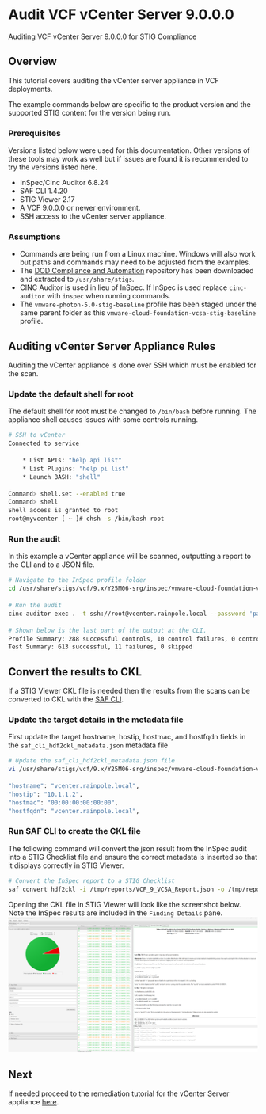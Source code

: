 # Audit VCF vCenter Server 9.0.0.0
Auditing VCF vCenter Server 9.0.0.0 for STIG Compliance

## Overview
This tutorial covers auditing the vCenter server appliance in VCF deployments.  

The example commands below are specific to the product version and the supported STIG content for the version being run.

### Prerequisites
Versions listed below were used for this documentation. Other versions of these tools may work as well but if issues are found it is recommended to try the versions listed here.  

* InSpec/Cinc Auditor 6.8.24
* SAF CLI 1.4.20
* STIG Viewer 2.17
* A VCF 9.0.0.0 or newer environment.
* SSH access to the vCenter server appliance.

### Assumptions
* Commands are being run from a Linux machine. Windows will also work but paths and commands may need to be adjusted from the examples.
* The [DOD Compliance and Automation](https://github.com/vmware/dod-compliance-and-automation) repository has been downloaded and extracted to `/usr/share/stigs`.
* CINC Auditor is used in lieu of InSpec. If InSpec is used replace `cinc-auditor` with `inspec` when running commands.
* The `vmware-photon-5.0-stig-baseline` profile has been staged under the same parent folder as this `vmware-cloud-foundation-vcsa-stig-baseline` profile.

## Auditing vCenter Server Appliance Rules
Auditing the vCenter appliance is done over SSH which must be enabled for the scan.

### Update the default shell for root
The default shell for root must be changed to `/bin/bash` before running. The appliance shell causes issues with some controls running.

```bash
# SSH to vCenter
Connected to service

    * List APIs: "help api list"
    * List Plugins: "help pi list"
    * Launch BASH: "shell"

Command> shell.set --enabled true
Command> shell
Shell access is granted to root
root@myvcenter [ ~ ]# chsh -s /bin/bash root
```

### Run the audit
In this example a vCenter appliance will be scanned, outputting a report to the CLI and to a JSON file.  

```bash
# Navigate to the InSpec profile folder
cd /usr/share/stigs/vcf/9.x/Y25M06-srg/inspec/vmware-cloud-foundation-vcsa-stig-baseline/

# Run the audit
cinc-auditor exec . -t ssh://root@vcenter.rainpole.local --password 'password' --show-progress --enhanced-outcomes --reporter cli json:/tmp/reports/VCF_9_VCSA_Report.json

# Shown below is the last part of the output at the CLI.
Profile Summary: 288 successful controls, 10 control failures, 0 controls not reviewed, 0 controls not applicable, 0 controls have error
Test Summary: 613 successful, 11 failures, 0 skipped
```

## Convert the results to CKL
If a STIG Viewer CKL file is needed then the results from the scans can be converted to CKL with the [SAF CLI](../../../../automation-tools/safcli.md).

### Update the target details in the metadata file
First update the target hostname, hostip, hostmac, and hostfqdn fields in the `saf_cli_hdf2ckl_metadata.json` metadata file

```bash
# Update the saf_cli_hdf2ckl_metadata.json file
vi /usr/share/stigs/vcf/9.x/Y25M06-srg/inspec/vmware-cloud-foundation-vcsa-stig-baseline/saf_cli_hdf2ckl_metadata.json

"hostname": "vcenter.rainpole.local",
"hostip": "10.1.1.2",
"hostmac": "00:00:00:00:00:00",
"hostfqdn": "vcenter.rainpole.local",
```

### Run SAF CLI to create the CKL file
The following command will convert the json result from the InSpec audit into a STIG Checklist file and ensure the correct metadata is inserted so that it displays correctly in STIG Viewer.  

```bash
# Convert the InSpec report to a STIG Checklist
saf convert hdf2ckl -i /tmp/reports/VCF_9_VCSA_Report.json -o /tmp/reports/VCF_9_VCSA_Report.ckl -m /usr/share/stigs/vcf/9.x/Y25M06-srg/inspec/vmware-cloud-foundation-vcsa-stig-baseline/saf_cli_hdf2ckl_metadata.json
```

Opening the CKL file in STIG Viewer will look like the screenshot below. Note the InSpec results are included in the `Finding Details` pane.  
![STIG Viewer Checklist](../../../../../images/vcsa_audit9_ckl_screenshot.png)

## Next
If needed proceed to the remediation tutorial for the vCenter Server appliance [here](./remediate9-vcsa.md).
